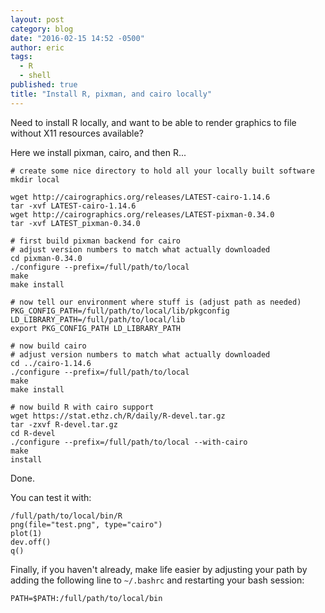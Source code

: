 ```yaml
---
layout: post
category: blog
date: "2016-02-15 14:52 -0500"
author: eric
tags: 
  - R
  - shell
published: true
title: "Install R, pixman, and cairo locally"
---
```



Need to install R locally, and want to be able to render graphics to file without X11 resources available?

Here we install pixman, cairo, and then R...

```
# create some nice directory to hold all your locally built software
mkdir local

wget http://cairographics.org/releases/LATEST-cairo-1.14.6
tar -xvf LATEST-cairo-1.14.6
wget http://cairographics.org/releases/LATEST-pixman-0.34.0
tar -xvf LATEST_pixman-0.34.0

# first build pixman backend for cairo
# adjust version numbers to match what actually downloaded
cd pixman-0.34.0 
./configure --prefix=/full/path/to/local
make
make install

# now tell our environment where stuff is (adjust path as needed)
PKG_CONFIG_PATH=/full/path/to/local/lib/pkgconfig
LD_LIBRARY_PATH=/full/path/to/local/lib
export PKG_CONFIG_PATH LD_LIBRARY_PATH

# now build cairo
# adjust version numbers to match what actually downloaded
cd ../cairo-1.14.6
./configure --prefix=/full/path/to/local
make
make install

# now build R with cairo support
wget https://stat.ethz.ch/R/daily/R-devel.tar.gz
tar -zxvf R-devel.tar.gz
cd R-devel
./configure --prefix=/full/path/to/local --with-cairo
make
install
```

Done.

You can test it with:

```
/full/path/to/local/bin/R
png(file="test.png", type="cairo")
plot(1)
dev.off()
q()
```

Finally, if you haven't already, make life easier by adjusting your path by adding the following line to `~/.bashrc` and restarting your bash session:

```
PATH=$PATH:/full/path/to/local/bin
```
